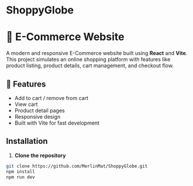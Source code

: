 # ShoppyGlobe
# 🛒 E-Commerce Website

A modern and responsive E-Commerce website built using **React** and **Vite**. This project simulates an online shopping platform with features like product listing, product details, cart management, and checkout flow.

## 🚀 Features

-  Add to cart / remove from cart
- View cart
- Product detail pages
-  Responsive design
- Built with Vite for fast development

## Installation

1. **Clone the repository**
```bash
git clone https://github.com/MerlinMat/ShoppyGlobe.git
npm install
npm run dev



